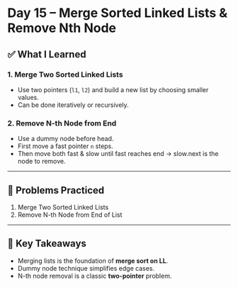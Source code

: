 # Day 15 – Merge Sorted Linked Lists & Remove Nth Node

## ✅ What I Learned
### 1. Merge Two Sorted Linked Lists
- Use two pointers (`l1`, `l2`) and build a new list by choosing smaller values.
- Can be done iteratively or recursively.

### 2. Remove N-th Node from End
- Use a dummy node before head.
- First move a fast pointer `n` steps.
- Then move both fast & slow until fast reaches end → slow.next is the node to remove.

---

## 📖 Problems Practiced
1. Merge Two Sorted Linked Lists
2. Remove N-th Node from End of List

---

## 🔑 Key Takeaways
- Merging lists is the foundation of **merge sort on LL**.
- Dummy node technique simplifies edge cases.
- N-th node removal is a classic **two-pointer** problem.

